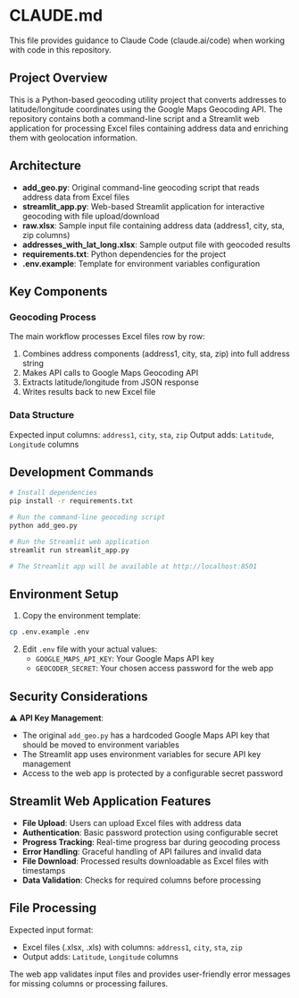# CLAUDE.md

This file provides guidance to Claude Code (claude.ai/code) when working with code in this repository.

## Project Overview

This is a Python-based geocoding utility project that converts addresses to latitude/longitude coordinates using the Google Maps Geocoding API. The repository contains both a command-line script and a Streamlit web application for processing Excel files containing address data and enriching them with geolocation information.

## Architecture

- **add_geo.py**: Original command-line geocoding script that reads address data from Excel files
- **streamlit_app.py**: Web-based Streamlit application for interactive geocoding with file upload/download
- **raw.xlsx**: Sample input file containing address data (address1, city, sta, zip columns)
- **addresses_with_lat_long.xlsx**: Sample output file with geocoded results
- **requirements.txt**: Python dependencies for the project
- **.env.example**: Template for environment variables configuration

## Key Components

### Geocoding Process
The main workflow processes Excel files row by row:
1. Combines address components (address1, city, sta, zip) into full address string
2. Makes API calls to Google Maps Geocoding API
3. Extracts latitude/longitude from JSON response
4. Writes results back to new Excel file

### Data Structure
Expected input columns: `address1`, `city`, `sta`, `zip`
Output adds: `Latitude`, `Longitude` columns

## Development Commands

```bash
# Install dependencies
pip install -r requirements.txt

# Run the command-line geocoding script
python add_geo.py

# Run the Streamlit web application
streamlit run streamlit_app.py

# The Streamlit app will be available at http://localhost:8501
```

## Environment Setup

1. Copy the environment template:
```bash
cp .env.example .env
```

2. Edit `.env` file with your actual values:
   - `GOOGLE_MAPS_API_KEY`: Your Google Maps API key
   - `GEOCODER_SECRET`: Your chosen access password for the web app

## Security Considerations

⚠️ **API Key Management**: 
- The original `add_geo.py` has a hardcoded Google Maps API key that should be moved to environment variables
- The Streamlit app uses environment variables for secure API key management
- Access to the web app is protected by a configurable secret password

## Streamlit Web Application Features

- **File Upload**: Users can upload Excel files with address data
- **Authentication**: Basic password protection using configurable secret
- **Progress Tracking**: Real-time progress bar during geocoding process  
- **Error Handling**: Graceful handling of API failures and invalid data
- **File Download**: Processed results downloadable as Excel files with timestamps
- **Data Validation**: Checks for required columns before processing

## File Processing

Expected input format:
- Excel files (.xlsx, .xls) with columns: `address1`, `city`, `sta`, `zip`
- Output adds: `Latitude`, `Longitude` columns

The web app validates input files and provides user-friendly error messages for missing columns or processing failures.